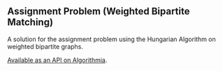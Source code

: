 Assignment Problem (Weighted Bipartite Matching)
--

A solution for the assignment problem using the Hungarian Algorithm on weighted bipartite graphs.

[Available as an API on Algorithmia](https://algorithmia.com/algorithms/Aluxian/AssignmentProblemWeightedBipartiteMatching).
